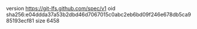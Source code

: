 version https://git-lfs.github.com/spec/v1
oid sha256:e04ddda37a53b2dbd46d7067015c0abc2eb6bd09f246e678db5ca985193ecf81
size 6458
